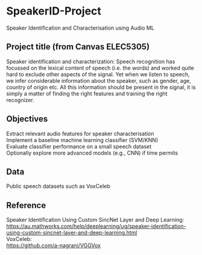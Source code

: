 # SpeakerID-Project
Speaker Identification and Characterisation using Audio ML
## Project title (from Canvas ELEC5305)
Speaker identification and characterization:
Speech recognition has focussed on the lexical content of speech (i.e. the words) and worked quite hard to exclude other aspects of the signal. Yet when we listen to speech, we infer considerable information about the speaker, such as gender, age, country of origin etc. All this information should be present in the signal, it is simply a matter of finding the right features and training the right recognizer.
## Objectives
Extract relevant audio features for speaker characterisation<br>
Implement a baseline machine learning classifier (SVM/KNN)<br>
Evaluate classifier performance on a small speech dataset<br>
Optionally explore more advanced models (e.g., CNN) if time permits
## Data
Public speech datasets such as VoxCeleb
## Reference
Speaker Identification Using Custom SincNet Layer and Deep Learning:<br>
https://au.mathworks.com/help/deeplearning/ug/speaker-identification-using-custom-sincnet-layer-and-deep-learning.html<br>
VoxCeleb:<br>
https://github.com/a-nagrani/VGGVox<br>
